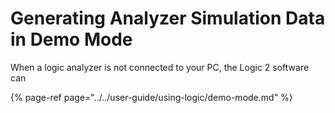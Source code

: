 # Generating Analyzer Simulation Data in Demo Mode

When a logic analyzer is not connected to your PC, the Logic 2 software can

{% page-ref page="../../user-guide/using-logic/demo-mode.md" %}



